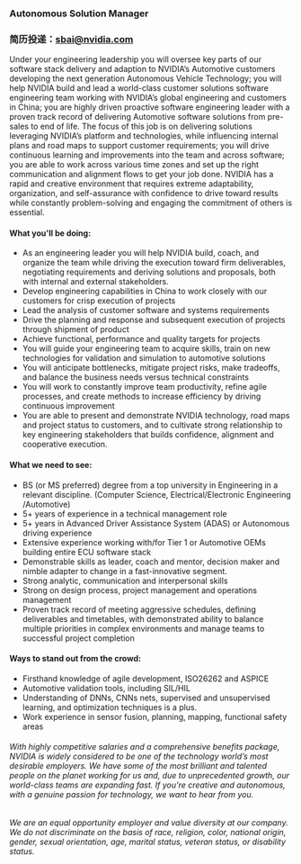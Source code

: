 ### Autonomous Solution Manager

### 简历投递：sbai@nvidia.com

Under your engineering leadership you will oversee key parts of our software stack delivery and adaption to NVIDIA’s Automotive customers developing the next generation Autonomous Vehicle Technology; you will help NVIDIA build and lead a world-class customer solutions software engineering team working with NVIDIA’s global engineering and customers in China; you are highly driven proactive software engineering leader with a proven track record of delivering Automotive software solutions from pre-sales to end of life. The focus of this job is on delivering solutions leveraging NVIDIA’s platform and technologies, while influencing internal plans and road maps to support customer requirements; you will drive continuous learning and improvements into the team and across software; you are able to work across various time zones and set up the right communication and alignment flows to get your job done. NVIDIA has a rapid and creative environment that requires extreme adaptability, organization, and self-assurance with confidence to drive toward results while constantly problem-solving and engaging the commitment of others is essential.

#### What you'll be doing:
- As an engineering leader you will help NVIDIA build, coach, and organize the team while driving the execution toward firm deliverables, negotiating requirements and deriving solutions and proposals, both with internal and external stakeholders.
- Develop engineering capabilities in China to work closely with our customers for crisp execution of projects
- Lead the analysis of customer software and systems requirements
- Drive the planning and response and subsequent execution of projects through shipment of product
- Achieve functional, performance and quality targets for projects
- You will guide your engineering team to acquire skills, train on new technologies for validation and simulation to automotive solutions
- You will anticipate bottlenecks, mitigate project risks, make tradeoffs, and balance the business needs versus technical constraints
- You will work to constantly improve team productivity, refine agile processes, and create methods to increase efficiency by driving continuous improvement
- You are able to present and demonstrate NVIDIA technology, road maps and project status to customers, and to cultivate strong relationship to key engineering stakeholders that builds confidence, alignment and cooperative execution.

#### What we need to see:
- BS (or MS preferred) degree from a top university in Engineering in a relevant discipline. (Computer Science, Electrical/Electronic Engineering /Automotive)
- 5+ years of experience in a technical management role
- 5+ years in Advanced Driver Assistance System (ADAS) or Autonomous driving experience
- Extensive experience working with/for Tier 1 or Automotive OEMs building entire ECU software stack
- Demonstrable skills as leader, coach and mentor, decision maker and nimble adapter to change in a fast-innovative segment.
- Strong analytic, communication and interpersonal skills
- Strong on design process, project management and operations management
- Proven track record of meeting aggressive schedules, defining deliverables and timetables, with demonstrated ability to balance multiple priorities in complex environments and manage teams to successful project completion

#### Ways to stand out from the crowd:
- Firsthand knowledge of agile development, ISO26262 and ASPICE  
- Automotive validation tools, including SIL/HIL
- Understanding of DNNs, CNNs nets, supervised and unsupervised learning, and optimization techniques is a plus.
- Work experience in sensor fusion, planning, mapping, functional safety areas

###### With highly competitive salaries and a comprehensive benefits package, NVIDIA is widely considered to be one of the technology world’s most desirable employers. We have some of the most brilliant and talented people on the planet working for us and, due to unprecedented growth, our world-class teams are expanding fast. If you're creative and autonomous, with a genuine passion for technology, we want to hear from you.
###### We are an equal opportunity employer and value diversity at our company. We do not discriminate on the basis of race, religion, color, national origin, gender, sexual orientation, age, marital status, veteran status, or disability status.
